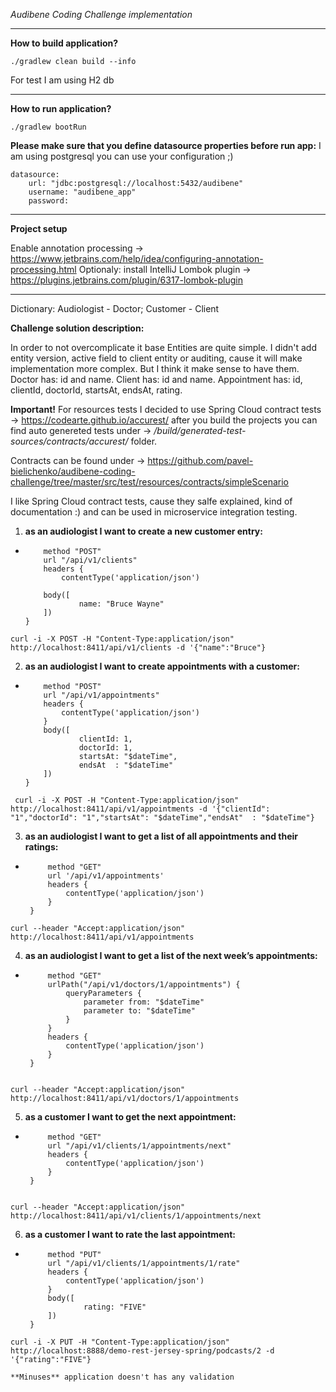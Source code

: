 
*Audibene Coding Challenge implementation*
____________________________________________________________________________________________________________________________
**How to build application?**
```
./gradlew clean build --info
```

For test I am using H2 db

____________________________________________________________________________________________________________________________
**How to run application?**
```
./gradlew bootRun
```

**Please make sure that you define datasource properties before run app:**
I am using postgresql
you can use your configuration ;) 
```
datasource:
    url: "jdbc:postgresql://localhost:5432/audibene"
    username: "audibene_app"
    password:
```

----------------------------------------------------------------------------------------------------------------------------
**Project setup**

Enable annotation processing -> https://www.jetbrains.com/help/idea/configuring-annotation-processing.html 
Optionaly: install IntelliJ Lombok plugin -> https://plugins.jetbrains.com/plugin/6317-lombok-plugin

_____________________________________________________________________________________________________________________________

Dictionary:
Audiologist - Doctor;
Customer - Client


**Challenge solution description:**

In order to not overcomplicate it base Entities are quite simple. I didn't add entity version, active field to client entity or auditing, cause it will make implementation more complex. But I think it make sense to have them.
Doctor has: id and name.
Client has: id and name.
Appointment has: id, clientId, doctorId, startsAt, endsAt, rating.

**Important!**
For resources tests I decided to use Spring Cloud contract tests -> https://codearte.github.io/accurest/
after you build the projects you can find auto genereted tests under -> */build/generated-test-sources/contracts/accurest/* folder.

Contracts can be found under -> https://github.com/pavel-bielichenko/audibene-coding-challenge/tree/master/src/test/resources/contracts/simpleScenario

I like Spring Cloud contract tests, cause they salfe explained, kind of documentation :) and can be used in microservice integration testing.

 1) **as an audiologist I want to create a new customer entry:**
  - ```request {
        method "POST"
        url "/api/v1/clients"
        headers {
            contentType('application/json')
        
        body([
                name: "Bruce Wayne"
        ])
    }
    
```curl -i -X POST -H "Content-Type:application/json" http://localhost:8411/api/v1/clients -d '{"name":"Bruce"}```

 2) **as an audiologist I want to create appointments with a customer:**
  - ```request {
        method "POST"
        url "/api/v1/appointments"
        headers {
            contentType('application/json')
        }
        body([
                clientId: 1,
                doctorId: 1,
                startsAt: "$dateTime",
                endsAt  : "$dateTime"
        ])
    }
``` curl -i -X POST -H "Content-Type:application/json" http://localhost:8411/api/v1/appointments -d '{"clientId": "1","doctorId": "1","startsAt": "$dateTime","endsAt"  : "$dateTime"}```
 
 3) **as an audiologist I want to get a list of all appointments and their ratings:**
 - ```request {
        method "GET"
        url '/api/v1/appointments'
        headers {
            contentType('application/json')
        }
    }
```curl --header "Accept:application/json" http://localhost:8411/api/v1/appointments```

 4) **as an audiologist I want to get a list of the next week’s appointments:**
 - ```request {
        method "GET"
        urlPath("/api/v1/doctors/1/appointments") {
            queryParameters {
                parameter from: "$dateTime"
                parameter to: "$dateTime"
            }
        }
        headers {
            contentType('application/json')
        }
    }
    
 ```curl --header "Accept:application/json" http://localhost:8411/api/v1/doctors/1/appointments```
 
 5) **as a customer I want to get the next appointment:**
 - ``` request {
        method "GET"
        url "/api/v1/clients/1/appointments/next"
        headers {
            contentType('application/json')
        }
    }
    
```curl --header "Accept:application/json" http://localhost:8411/api/v1/clients/1/appointments/next```
 
 6) **as a customer I want to rate the last appointment:**
 - ```   request {
        method "PUT"
        url "/api/v1/clients/1/appointments/1/rate"
        headers {
            contentType('application/json')
        }
        body([
                rating: "FIVE"
        ])
    }
```curl -i -X PUT -H "Content-Type:application/json" http://localhost:8888/demo-rest-jersey-spring/podcasts/2 -d '{"rating":"FIVE"}```  
    
    
    **Minuses** application doesn't has any validation
 
